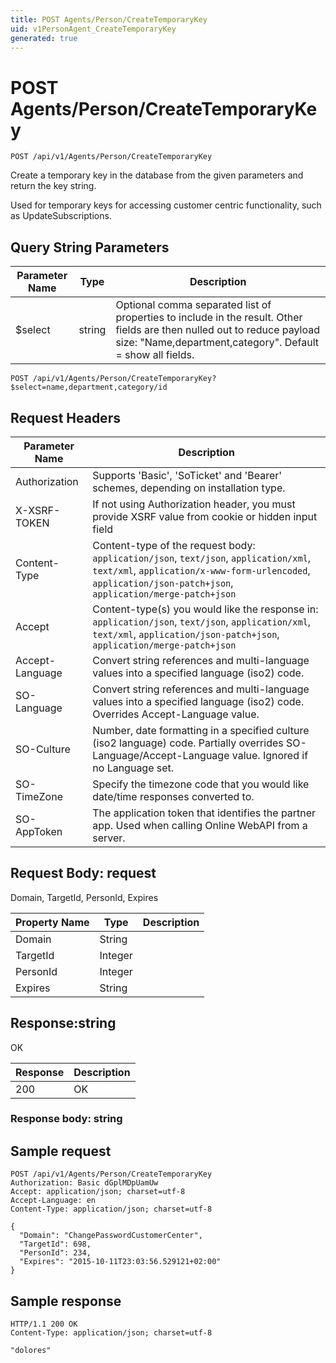 ```yaml
---
title: POST Agents/Person/CreateTemporaryKey
uid: v1PersonAgent_CreateTemporaryKey
generated: true
---
```


# POST Agents/Person/CreateTemporaryKey

```http
POST /api/v1/Agents/Person/CreateTemporaryKey
```

Create a temporary key in the database from the given parameters and return the key string.


Used for temporary keys for accessing customer centric functionality, such as UpdateSubscriptions.






## Query String Parameters

| Parameter Name | Type |  Description |
|----------------|------|--------------|
| $select | string |  Optional comma separated list of properties to include in the result. Other fields are then nulled out to reduce payload size: "Name,department,category". Default = show all fields. |

```http
POST /api/v1/Agents/Person/CreateTemporaryKey?$select=name,department,category/id
```


## Request Headers

| Parameter Name | Description |
|----------------|-------------|
| Authorization  | Supports 'Basic', 'SoTicket' and 'Bearer' schemes, depending on installation type. |
| X-XSRF-TOKEN   | If not using Authorization header, you must provide XSRF value from cookie or hidden input field |
| Content-Type | Content-type of the request body: `application/json`, `text/json`, `application/xml`, `text/xml`, `application/x-www-form-urlencoded`, `application/json-patch+json`, `application/merge-patch+json` |
| Accept         | Content-type(s) you would like the response in: `application/json`, `text/json`, `application/xml`, `text/xml`, `application/json-patch+json`, `application/merge-patch+json` |
| Accept-Language | Convert string references and multi-language values into a specified language (iso2) code. |
| SO-Language | Convert string references and multi-language values into a specified language (iso2) code. Overrides Accept-Language value. |
| SO-Culture | Number, date formatting in a specified culture (iso2 language) code. Partially overrides SO-Language/Accept-Language value. Ignored if no Language set. |
| SO-TimeZone | Specify the timezone code that you would like date/time responses converted to. |
| SO-AppToken | The application token that identifies the partner app. Used when calling Online WebAPI from a server. |

## Request Body: request 

Domain, TargetId, PersonId, Expires 

| Property Name | Type |  Description |
|----------------|------|--------------|
| Domain | String |  |
| TargetId | Integer |  |
| PersonId | Integer |  |
| Expires | String |  |

## Response:string

OK

| Response | Description |
|----------------|-------------|
| 200 | OK |

### Response body: string


## Sample request

```http!
POST /api/v1/Agents/Person/CreateTemporaryKey
Authorization: Basic dGplMDpUamUw
Accept: application/json; charset=utf-8
Accept-Language: en
Content-Type: application/json; charset=utf-8

{
  "Domain": "ChangePasswordCustomerCenter",
  "TargetId": 698,
  "PersonId": 234,
  "Expires": "2015-10-11T23:03:56.529121+02:00"
}
```

## Sample response

```http_
HTTP/1.1 200 OK
Content-Type: application/json; charset=utf-8

"dolores"
```